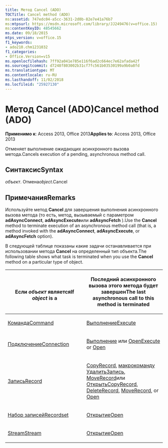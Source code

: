 ```yaml
---
title: Метод Cancel (ADO)
TOCTitle: Cancel method (ADO)
ms:assetid: 747edc04-a5cc-3631-2d0b-82e7e41a76b7
ms:mtpsurl: https://msdn.microsoft.com/library/JJ249476(v=office.15)
ms:contentKeyID: 48545662
ms.date: 09/18/2015
mtps_version: v=office.15
f1_keywords:
- ado210.chm1231032
f1_categories:
- Office.Version=v15
ms.openlocfilehash: 7ff92a041e785e116f6ad2c664ec7e62afada42f
ms.sourcegitcommit: d7248f803002b31cf7fc561b03530199a9b0a8fd
ms.translationtype: MT
ms.contentlocale: ru-RU
ms.lasthandoff: 11/02/2018
ms.locfileid: "25927130"
---
```

# <a name="cancel-method-ado"></a><span data-ttu-id="9ed81-102">Метод Cancel (ADO)</span><span class="sxs-lookup"><span data-stu-id="9ed81-102">Cancel method (ADO)</span></span>


<span data-ttu-id="9ed81-103">**Применимо к**: Access 2013, Office 2013</span><span class="sxs-lookup"><span data-stu-id="9ed81-103">**Applies to**: Access 2013, Office 2013</span></span>

<span data-ttu-id="9ed81-104">Отменяет выполнение ожидающих асинхронного вызова метода.</span><span class="sxs-lookup"><span data-stu-id="9ed81-104">Cancels execution of a pending, asynchronous method call.</span></span>

## <a name="syntax"></a><span data-ttu-id="9ed81-105">Синтаксис</span><span class="sxs-lookup"><span data-stu-id="9ed81-105">Syntax</span></span>

<span data-ttu-id="9ed81-106">*объект*. Отмена</span><span class="sxs-lookup"><span data-stu-id="9ed81-106">*object*.Cancel</span></span>

## <a name="remarks"></a><span data-ttu-id="9ed81-107">Примечания</span><span class="sxs-lookup"><span data-stu-id="9ed81-107">Remarks</span></span>

<span data-ttu-id="9ed81-108">Используйте метод **Cancel** для завершения выполнения асинхронного вызова метода (то есть, метод, вызываемый с параметром **adAsyncConnect**, **adAsyncExecute**или **adAsyncFetch** ).</span><span class="sxs-lookup"><span data-stu-id="9ed81-108">Use the **Cancel** method to terminate execution of an asynchronous method call (that is, a method invoked with the **adAsyncConnect**, **adAsyncExecute**, or **adAsyncFetch** option).</span></span>

<span data-ttu-id="9ed81-109">В следующей таблице показаны какие задачи останавливается при использовании метода **Cancel** на определенный тип объекта.</span><span class="sxs-lookup"><span data-stu-id="9ed81-109">The following table shows what task is terminated when you use the **Cancel** method on a particular type of object.</span></span>

<table>
<colgroup>
<col style="width: 50%" />
<col style="width: 50%" />
</colgroup>
<thead>
<tr class="header">
<th><p><br />
<span data-ttu-id="9ed81-110">Если <em>объект</em> является</span><span class="sxs-lookup"><span data-stu-id="9ed81-110">If <em>object</em> is a</span></span></p></th>
<th><p><span data-ttu-id="9ed81-111">Последний асинхронного вызова этого метода будет завершен</span><span class="sxs-lookup"><span data-stu-id="9ed81-111">The last asynchronous call to this method is terminated</span></span></p></th>
</tr>
</thead>
<tbody>
<tr class="odd">
<td><p><span data-ttu-id="9ed81-112"><a href="command-object-ado.md">Команда</a></span><span class="sxs-lookup"><span data-stu-id="9ed81-112"><a href="command-object-ado.md">Command</a></span></span></p></td>
<td><p><span data-ttu-id="9ed81-113"><a href="https://msdn.microsoft.com/library/jj248785(v=office.15)">Выполнение</a></span><span class="sxs-lookup"><span data-stu-id="9ed81-113"><a href="https://msdn.microsoft.com/library/jj248785(v=office.15)">Execute</a></span></span></p></td>
</tr>
<tr class="even">
<td><p><span data-ttu-id="9ed81-114"><a href="connection-object-ado.md">Подключение</a></span><span class="sxs-lookup"><span data-stu-id="9ed81-114"><a href="connection-object-ado.md">Connection</a></span></span></p></td>
<td><p><span data-ttu-id="9ed81-115"><a href="https://msdn.microsoft.com/library/jj249832(v=office.15)">Выполнение</a> или <a href="open-method-ado-connection.md">Open</a></span><span class="sxs-lookup"><span data-stu-id="9ed81-115"><a href="https://msdn.microsoft.com/library/jj249832(v=office.15)">Execute</a> or <a href="open-method-ado-connection.md">Open</a></span></span></p></td>
</tr>
<tr class="odd">
<td><p><span data-ttu-id="9ed81-116"><a href="record-object-ado.md">Запись</a></span><span class="sxs-lookup"><span data-stu-id="9ed81-116"><a href="record-object-ado.md">Record</a></span></span></p></td>
<td><p><span data-ttu-id="9ed81-117"><a href="copyrecord-method-ado.md">CopyRecord</a>, <a href="deleterecord-method-ado.md">макрокоманду УдалитьЗапись</a>, <a href="moverecord-method-ado.md">MoveRecord</a>или <a href="open-method-ado-record.md">Открыть</a></span><span class="sxs-lookup"><span data-stu-id="9ed81-117"><a href="copyrecord-method-ado.md">CopyRecord</a>, <a href="deleterecord-method-ado.md">DeleteRecord</a>, <a href="moverecord-method-ado.md">MoveRecord</a>, or <a href="open-method-ado-record.md">Open</a></span></span></p></td>
</tr>
<tr class="even">
<td><p><span data-ttu-id="9ed81-118"><a href="recordset-object-ado.md">Набор записей</a></span><span class="sxs-lookup"><span data-stu-id="9ed81-118"><a href="recordset-object-ado.md">Recordset</a></span></span></p></td>
<td><p><span data-ttu-id="9ed81-119"><a href="open-method-ado-recordset.md">Открытие</a></span><span class="sxs-lookup"><span data-stu-id="9ed81-119"><a href="open-method-ado-recordset.md">Open</a></span></span></p></td>
</tr>
<tr class="odd">
<td><p><span data-ttu-id="9ed81-120"><a href="stream-object-ado.md">Stream</a></span><span class="sxs-lookup"><span data-stu-id="9ed81-120"><a href="stream-object-ado.md">Stream</a></span></span></p></td>
<td><p><span data-ttu-id="9ed81-121"><a href="open-method-ado-stream.md">Открытие</a></span><span class="sxs-lookup"><span data-stu-id="9ed81-121"><a href="open-method-ado-stream.md">Open</a></span></span></p></td>
</tr>
</tbody>
</table>

